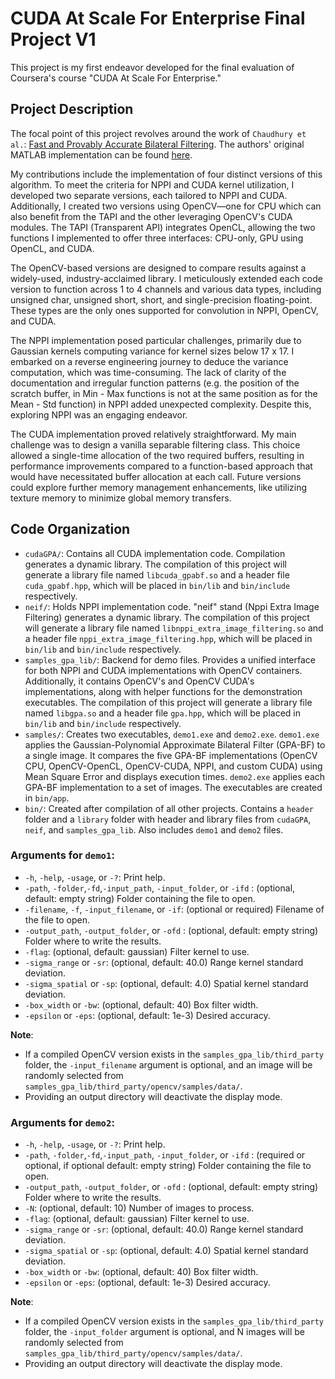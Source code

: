 # CUDA At Scale For Enterprise Final Project V1
This project is my first endeavor developed for the final evaluation of Coursera's course "CUDA At Scale For Enterprise."

## Project Description

The focal point of this project revolves around the work of `Chaudhury et al.`: [Fast and Provably Accurate Bilateral Filtering](https://paperswithcode.com/paper/fast-and-provably-accurate-bilateral/review/). The authors' original MATLAB implementation can be found [here](https://www.mathworks.com/matlabcentral/fileexchange/56158-fast-and-accurate-bilateral-filtering).

My contributions include the implementation of four distinct versions of this algorithm. To meet the criteria for NPPI and CUDA kernel utilization, I developed two separate versions, each tailored to NPPI and CUDA. Additionally, I created two versions using OpenCV—one for CPU which can also benefit from the TAPI and the other leveraging OpenCV's CUDA modules. The TAPI (Transparent API) integrates OpenCL, allowing the two functions I implemented to offer three interfaces: CPU-only, GPU using OpenCL, and CUDA.

The OpenCV-based versions are designed to compare results against a widely-used, industry-acclaimed library. I meticulously extended each code version to function across 1 to 4 channels and various data types, including unsigned char, unsigned short, short, and single-precision floating-point. These types are the only ones supported for convolution in NPPI, OpenCV, and CUDA.

The NPPI implementation posed particular challenges, primarily due to Gaussian kernels computing variance for kernel sizes below 17 x 17. I embarked on a reverse engineering journey to deduce the variance computation, which was time-consuming. The lack of clarity of the documentation and irregular function patterns (e.g. the position of the scratch buffer, in Min - Max functions is not at the same position as for the Mean - Std function) in NPPI added unexpected complexity. Despite this, exploring NPPI was an engaging endeavor.

The CUDA implementation proved relatively straightforward. My main challenge was to design a vanilla separable filtering class. This choice allowed a single-time allocation of the two required buffers, resulting in performance improvements compared to a function-based approach that would have necessitated buffer allocation at each call. Future versions could explore further memory management enhancements, like utilizing texture memory to minimize global memory transfers.



## Code Organization

- `cudaGPA/`: Contains all CUDA implementation code. Compilation generates a dynamic library. The compilation of this project will generate a library file named `libcuda_gpabf.so`  and a header file `cuda_gpabf.hpp`, which will be placed in `bin/lib` and `bin/include` respectively.
- `neif/`: Holds NPPI implementation code. "neif" stand (Nppi Extra Image Filtering) generates a dynamic library. The compilation of this project will generate a library file named `libnppi_extra_image_filtering.so`  and a header file `nppi_extra_image_filtering.hpp`, which will be placed in `bin/lib` and `bin/include` respectively.
- `samples_gpa_lib/`: Backend for demo files. Provides a unified interface for both NPPI and CUDA implementations with OpenCV containers. Additionally, it contains OpenCV's and OpenCV CUDA's implementations, along with helper functions for the demonstration executables. The compilation of this project will generate a library file named `libgpa.so`  and a header file `gpa.hpp`, which will be placed in `bin/lib` and `bin/include` respectively.
- `samples/`: Creates two executables, `demo1.exe` and `demo2.exe`. `demo1.exe` applies the Gaussian-Polynomial Approximate Bilateral Filter (GPA-BF) to a single image. It compares the five GPA-BF implementations (OpenCV CPU, OpenCV-OpenCL, OpenCV-CUDA, NPPI, and custom CUDA) using Mean Square Error and displays execution times. `demo2.exe` applies each GPA-BF implementation to a set of images. The executables are created in `bin/app`.
- `bin/`: Created after compilation of all other projects. Contains a `header` folder and a `library` folder with header and library files from `cudaGPA`, `neif`, and `samples_gpa_lib`. Also includes `demo1` and `demo2` files.

### Arguments for `demo1`:
- `-h`, `-help`, `-usage`, or `-?`: Print help.
- `-path`, `-folder`,`-fd`,`-input_path`, `-input_folder`, or `-ifd` : (optional, default: empty string) Folder containing the file to open.
- `-filename`, `-f`, `-input_filename`, or `-if`: (optional or required) Filename of the file to open.
- `-output_path`, `-output_folder`, or `-ofd` : (optional, default: empty string) Folder where to write the results.
- `-flag`: (optional, default: gaussian) Filter kernel to use.
- `-sigma_range` or `-sr`: (optional, default: 40.0) Range kernel standard deviation.
- `-sigma_spatial` or `-sp`: (optional, default: 4.0) Spatial kernel standard deviation.
- `-box_width` or `-bw`: (optional, default: 40) Box filter width.
- `-epsilon` or `-eps`: (optional, default: 1e-3) Desired accuracy.

**Note**:
- If a compiled OpenCV version exists in the `samples_gpa_lib/third_party` folder, the `-input_filename` argument is optional, and an image will be randomly selected from `samples_gpa_lib/third_party/opencv/samples/data/`.
- Providing an output directory will deactivate the display mode.

### Arguments for `demo2`:
- `-h`, `-help`, `-usage`, or `-?`: Print help.
- `-path`, `-folder`,`-fd`,`-input_path`, `-input_folder`, or `-ifd` : (required or optional, if optional default: empty string) Folder containing the file to open.
- `-output_path`, `-output_folder`, or `-ofd` : (optional, default: empty string) Folder where to write the results.
- `-N`: (optional, default: 10) Number of images to process.
- `-flag`: (optional, default: gaussian) Filter kernel to use.
- `-sigma_range` or `-sr`: (optional, default: 40.0) Range kernel standard deviation.
- `-sigma_spatial` or `-sp`: (optional, default: 4.0) Spatial kernel standard deviation.
- `-box_width` or `-bw`: (optional, default: 40) Box filter width.
- `-epsilon` or `-eps`: (optional, default: 1e-3) Desired accuracy.

**Note**:
- If a compiled OpenCV version exists in the `samples_gpa_lib/third_party` folder, the `-input_folder` argument is optional, and N images will be randomly selected from `samples_gpa_lib/third_party/opencv/samples/data/`.
- Providing an output directory will deactivate the display mode.

